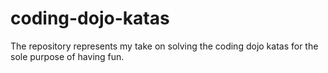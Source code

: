 # coding-dojo-katas
The repository represents my take on solving the coding dojo katas for the sole purpose of having fun.
